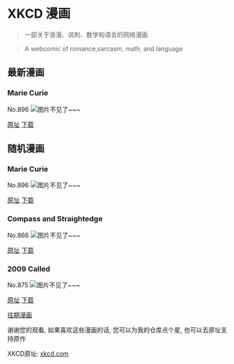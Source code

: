 # XKCD 漫画


> 一部关于浪漫、讽刺、数学和语言的网络漫画

> A webcomic of romance,sarcasm, math, and language


## 最新漫画
### Marie Curie
No.896
![图片不见了~~~](https://imgs.xkcd.com/comics/marie_curie.png)

[原址](https://xkcd.com//896) [下载](https://imgs.xkcd.com/comics/marie_curie.png)



## 随机漫画
### Marie Curie
No.896
![图片不见了~~~](https://imgs.xkcd.com/comics/marie_curie.png)

[原址](https://xkcd.com//896) [下载](https://imgs.xkcd.com/comics/marie_curie.png)



### Compass and Straightedge
No.866
![图片不见了~~~](https://imgs.xkcd.com/comics/compass_and_straightedge.png)

[原址](https://xkcd.com//866) [下载](https://imgs.xkcd.com/comics/compass_and_straightedge.png)



### 2009 Called
No.875
![图片不见了~~~](https://imgs.xkcd.com/comics/2009_called.png)

[原址](https://xkcd.com//875) [下载](https://imgs.xkcd.com/comics/2009_called.png)



[往期漫画](image/)

谢谢您的观看, 如果喜欢这些漫画的话, 
您可以为我的仓库点个星, 也可以去原址支持原作

XKCD原址: [xkcd.com](https://xkcd.com)

